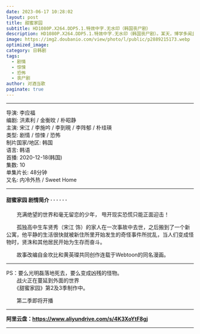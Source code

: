 ```yaml
---
date: 2023-06-17 10:28:02
layout: post
title: 甜蜜家园
subtitle: HD1080P.X264.DDP5.1.特效中字.无水印（韩国丧尸剧）
description: HD1080P.X264.DDP5.1.特效中字.无水印（韩国丧尸剧）。某天，博学多闻且能看透人事物的主角因涉嫌谋杀而被带到警局所展开的故事...
image: https://img2.doubanio.com/view/photo/l/public/p2889215173.webp
optimized_image: 
category: 日韩剧
tags:
  - 剧情
  - 惊悚
  - 恐怖
  - 丧尸剧
author: 对酒当歌
paginate: true
---
```


---

导演: 李应福  
编剧: 洪素利 / 金衡旼 / 朴昭静  
主演: 宋江 / 李施吟 / 李到晛 / 李阵郁 / 朴珪瑛  
类型: 剧情 / 惊悚 / 恐怖  
制片国家/地区: 韩国  
语言: 韩语  
首播: 2020-12-18(韩国)  
集数: 10  
单集片长: 48分钟  
又名: 内冷外热 / Sweet Home  

---

#### 甜蜜家园 剧情简介 · · · · · ·

　　充满绝望的世界和毫无留恋的少年， 甩开现实恐慌只能正面迎击！

　　孤独高中生车贤秀（宋江 饰）的家人在一次事故中去世，之后搬到了一个新公寓，他平静的生活很快就被新住所里开始发生的奇怪事件所扰乱，当人们变成怪物时，贤洙和其他居民开始为生存而奋斗。

　　故事改编自金坎比和黄英璨共同创作连载于Webtoon的同名漫画。

---
PS：要么光明磊落地死去，要么变成凶残的怪物。  
　　战火正在蔓延到外面的世界  
　　《甜蜜家园》第2及3季制作中。  

　　第二季即将开播  

---

**阿里云盘：<https://www.aliyundrive.com/s/4K3XoYtF8gj>**

---
